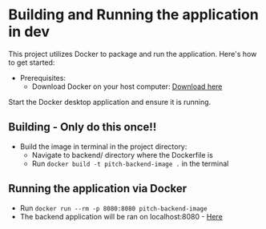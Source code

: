 # Building and Running the application in dev
This project utilizes Docker to package and run the application. Here's how to get started:
- Prerequisites:
  - Download Docker on your host computer: [Download here](https://www.docker.com/products/docker-desktop/)
 
Start the Docker desktop application and ensure it is running. 

## Building - Only do this once!!
- Build the image in terminal in the project directory:
  - Navigate to backend/ directory where the Dockerfile is
  - Run `docker build -t pitch-backend-image .` in the terminal

## Running the application via Docker
- Run `docker run --rm -p 8080:8080 pitch-backend-image`
- The backend application will be ran on localhost:8080 - [Here](localhost:8080)
